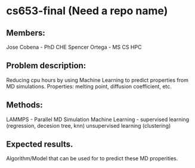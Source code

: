 # cs653-final (Need a repo name)
  
## Members: 
Jose Cobena - PhD CHE
Spencer Ortega - MS CS HPC
  
## Problem description:
Reducing cpu hours by using Machine Learning to predict properties from MD simulations.
Properties: melting point, diffusion coefficient, etc.
## Methods:
LAMMPS - Parallel MD Simulation
Machine Learning - supervised learning (regression, decesion tree, knn) unsupervised learning (clustering)
## Expected results.
Algorithm/Model that can be used for to predict these MD properities.

